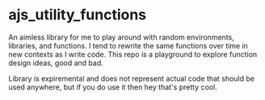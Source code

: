 # ajs_utility_functions
An aimless library for me to play around with random environments, libraries, and functions. I tend to rewrite the same functions over time in new contexts as I write code. This repo is a playground to explore function design ideas, good and bad. 

Library is expiremental and does not represent actual code that should be used anywhere, but if you do use it then hey that's pretty cool. 
